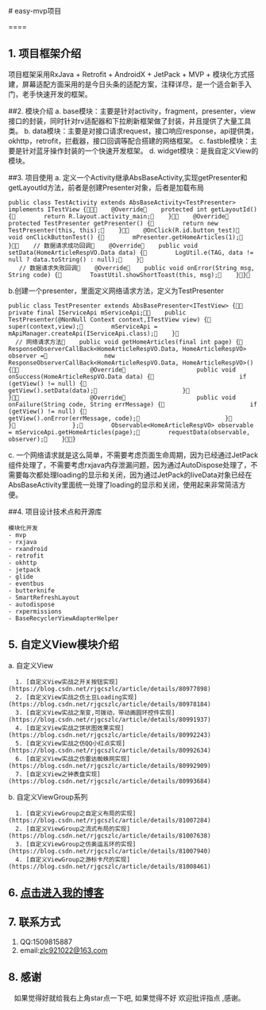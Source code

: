 ﻿﻿﻿﻿# easy-mvp项目====## 1. 项目框架介绍项目框架采用RxJava + Retrofit + AndroidX + JetPack + MVP + 模块化方式搭建，屏幕适配方面采用的是今日头条的适配方案，注释详尽，是一个适合新手入门，老手快速开发的框架。##2. 模块介绍    a. base模块：主要是针对activity，fragment，presenter，view接口的封装，同时针对rv适配器和下拉刷新框架做了封装，并且提供了大量工具类。    b. data模块：主要是对接口请求request，接口响应response，api提供类，okhttp，retrofit，拦截器，接口回调等配合搭建的网络框架。    c. fastble模块：主要是针对蓝牙操作封装的一个快速开发框架。    d. widget模块：是我自定义View的模块。##3. 项目使用     a. 定义一个Activity继承AbsBaseActivity,实现getPresenter和getLayoutId方法，前者是创建Presenter对象，后者是加载布局```public class TestActivity extends AbsBaseActivity<TestPresenter> implements ITestView {    @Override    protected int getLayoutId() {        return R.layout.activity_main;    }    @Override    protected TestPresenter getPresenter() {        return new TestPresenter(this, this);    }    @OnClick(R.id.button_test)    void onClickButtonTest() {        mPresenter.getHomeArticles(1);    }    // 数据请求成功回调    @Override    public void setData(HomeArticleRespVO.Data data) {        LogUtil.e(TAG, data != null ? data.toString() : null);    }   // 数据请求失败回调    @Override    public void onError(String msg, String code) {        ToastUtil.showShortToast(this, msg);    }}```  b.创建一个presenter，里面定义网络请求方法，定义为TestPresenter```public class TestPresenter extends AbsBasePresenter<ITestView> {    private final IServiceApi mServiceApi;    public TestPresenter(@NonNull Context context,ITestView view) {        super(context,view);        mServiceApi = mApiManager.createApi(IServiceApi.class);    }  // 网络请求方法    public void getHomeArticles(final int page) {        ResponseObserverCallBack<HomeArticleRespVO.Data, HomeArticleRespVO> observer =                new ResponseObserverCallBack<HomeArticleRespVO.Data, HomeArticleRespVO>() {                    @Override                    public void onSuccess(HomeArticleRespVO.Data data) {                        if (getView() != null) {                            getView().setData(data);                        }                    }                    @Override                    public void onFailure(String code, String errMessage) {                        if (getView() != null) {                            getView().onError(errMessage, code);                        }                    }                };        Observable<HomeArticleRespVO> observable = mServiceApi.getHomeArticles(page);        requestData(observable, observer);    }}```  c.  一个网络请求就是这么简单，不需要考虑页面生命周期，因为已经通过JetPack组件处理了，不需要考虑rxjava内存泄漏问题，因为通过AutoDispose处理了，不需要每次都处理loading的显示和关闭，因为通过JetPack的liveData对象已经在AbsBaseActivity里面统一处理了loading的显示和关闭，使用起来非常简洁方便。##4. 项目设计技术点和开源库```模块化开发- mvp- rxjava- rxandroid- retrofit- okhttp- jetpack- glide- eventbus- butterknife- SmartRefreshLayout- autodispose- rxpermissions- BaseRecyclerViewAdapterHelper   ```## 5. 自定义View模块介绍  a. 自定义View      1. [自定义View实战之开关按钮实现](https://blog.csdn.net/rjgcszlc/article/details/80977898)      2. [自定义View实战之仿土豆Loading实现](https://blog.csdn.net/rjgcszlc/article/details/80978184)      3. [自定义View实战之渐变,可拨动，带动画圆环控件实现](https://blog.csdn.net/rjgcszlc/article/details/80991937)      4. [自定义View实战之饼状图效果实现](https://blog.csdn.net/rjgcszlc/article/details/80992243)      5. [自定义View实战之仿QQ小红点实现](https://blog.csdn.net/rjgcszlc/article/details/80992634)      6. [自定义View实战之仿雷达蜘蛛网实现](https://blog.csdn.net/rjgcszlc/article/details/80992909)      7. [自定义View之钟表盘实现](https://blog.csdn.net/rjgcszlc/article/details/80993684)  b. 自定义ViewGroup系列      1. [自定义ViewGroup之自定义布局的实现](https://blog.csdn.net/rjgcszlc/article/details/81007284)      2. [自定义ViewGroup之流式布局的实现](https://blog.csdn.net/rjgcszlc/article/details/81007638)      3. [自定义ViewGroup之仿奥运五环的实现](https://blog.csdn.net/rjgcszlc/article/details/81007940)      4. [自定义ViewGroup之游标卡尺的实现](https://blog.csdn.net/rjgcszlc/article/details/81008461)## 6. [点击进入我的博客](http://blog.csdn.net/rjgcszlc "尽人事看天意")## 7. 联系方式   1.  QQ:1509815887   2.  email:zlc921022@163.com## 8. 感谢    如果觉得好就给我右上角star点一下吧, 如果觉得不好 欢迎批评指点 ,感谢。